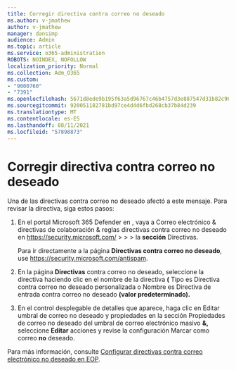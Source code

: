 ```yaml
---
title: Corregir directiva contra correo no deseado
ms.author: v-jmathew
author: v-jmathew
manager: dansimp
audience: Admin
ms.topic: article
ms.service: o365-administration
ROBOTS: NOINDEX, NOFOLLOW
localization_priority: Normal
ms.collection: Adm_O365
ms.custom:
- "9000760"
- "7391"
ms.openlocfilehash: 5671d8ede9b195f63a5d96767c46b4757d3e887547d31b82c969c36dc974f753
ms.sourcegitcommit: 920051182781bd97ce4d4d6fbd268cb37b84d239
ms.translationtype: MT
ms.contentlocale: es-ES
ms.lasthandoff: 08/11/2021
ms.locfileid: "57898873"
---
```

# <a name="fix-anti-spam-policy"></a>Corregir directiva contra correo no deseado

Una de las directivas contra correo no deseado afectó a este mensaje. Para revisar la directiva, siga estos pasos:

1. En el portal Microsoft 365 Defender en , vaya a Correo electrónico & directivas de colaboración & reglas directivas contra correo no deseado en <https://security.microsoft.com/>  \>  \>  \>  la **sección** Directivas.

   Para ir directamente a la página **Directivas contra correo no deseado**, use <https://security.microsoft.com/antispam>.

2. En la página **Directivas** contra correo no deseado, seleccione la directiva  haciendo clic en  el nombre de la directiva **(** Tipo es Directiva contra correo no deseado personalizada o Nombre es Directiva de entrada contra correo no deseado **(valor predeterminado).**

3. En el control desplegable de  detalles que aparece, haga clic en Editar umbral de correo no deseado y propiedades en la sección Propiedades de correo no deseado del umbral de correo electrónico masivo **&,** seleccione **Editar** acciones y revise la configuración Marcar como correo **no** deseado.

Para más información, consulte [Configurar directivas contra correo electrónico no deseado en EOP](https://docs.microsoft.com/microsoft-365/security/office-365-security/configure-your-spam-filter-policies).
